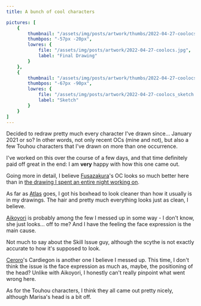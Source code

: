 ```yaml
---
title: A bunch of cool characters

pictures: [
	{
		thumbnail: "/assets/img/posts/artwork/thumbs/2022-04-27-coolocs.jpg",
		thumbpos: "-57px -20px",
		lowres: {
			file: "/assets/img/posts/artwork/2022-04-27-coolocs.jpg",
			label: "Final Drawing"
		}
	},
	{
		thumbnail: "/assets/img/posts/artwork/thumbs/2022-04-27-coolocs_sketch.jpg",
		thumbpos: "-67px -90px",
		lowres: {
			file: "/assets/img/posts/artwork/2022-04-27-coolocs_sketch.jpg",
			label: "Sketch"
		}
	}
]
---
```


Decided to redraw pretty much every character I've drawn since... January 2021 or so? In other words, not only recent OCs (mine and not), but also a few Touhou characters that I've drawn on more than one occurrence.

I've worked on this over the course of a few days, and that time definitely paid off great in the end: I am **very** happy with how this one came out.

Going more in detail, I believe [Fusazakura](https://twitter.com/fusazakura_)'s OC looks so much better here than in [the drawing I spent an entire night working on](/artwork/2022-03-26-fuszbday).

As far as [Atlas](https://twitter.com/atlaszoidac) goes, I got his boxhead to look cleaner than how it usually is in my drawings.
The hair and pretty much everything looks just as clean, I believe.

[Aikoyori](https://twitter.com/Aikoyori) is probably among the few I messed up in some way - I don't know, she just looks... off to me?
And I have the feeling the face expression is the main cause.

Not much to say about the Skill Issue guy, although the scythe is not exactly accurate to how it's supposed to look.

[Ceroro](https://twitter.com/ceroblitz)'s Cardiegon is another one I believe I messed up.
This time, I don't think the issue is the face expression as much as, maybe, the positioning of the head?
Unlike with Aikoyori, I honestly can't really pinpoint what went wrong here.

As for the Touhou characters, I think they all came out pretty nicely, although Marisa's head is a bit off.

